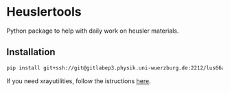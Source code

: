 # Heuslertools

Python package to help with daily work on heusler materials.

## Installation

``` bash
pip install git+ssh://git@gitlabep3.physik.uni-wuerzburg.de:2212/lus66ad/heuslertools.git
```

If you need xrayutilities, follow the istructions [here](https://xrayutilities.sourceforge.io/).
